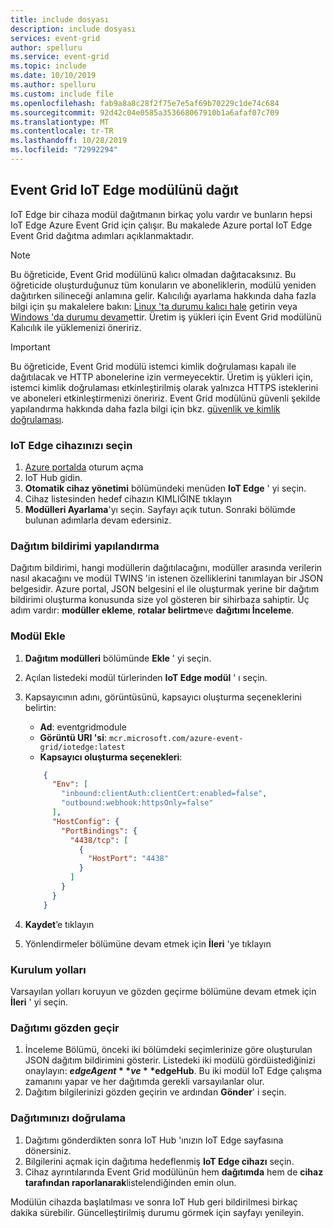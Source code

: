 ```yaml
---
title: include dosyası
description: include dosyası
services: event-grid
author: spelluru
ms.service: event-grid
ms.topic: include
ms.date: 10/10/2019
ms.author: spelluru
ms.custom: include file
ms.openlocfilehash: fab9a8a8c28f2f75e7e5af69b70229c1de74c684
ms.sourcegitcommit: 92d42c04e0585a353668067910b1a6afaf07c709
ms.translationtype: MT
ms.contentlocale: tr-TR
ms.lasthandoff: 10/28/2019
ms.locfileid: "72992294"
---
```

## <a name="deploy-event-grid-iot-edge-module"></a>Event Grid IoT Edge modülünü dağıt

IoT Edge bir cihaza modül dağıtmanın birkaç yolu vardır ve bunların hepsi IoT Edge Azure Event Grid için çalışır. Bu makalede Azure portal IoT Edge Event Grid dağıtma adımları açıklanmaktadır.

>[!NOTE]
> Bu öğreticide, Event Grid modülünü kalıcı olmadan dağıtacaksınız. Bu öğreticide oluşturduğunuz tüm konuların ve aboneliklerin, modülü yeniden dağıtırken silineceği anlamına gelir. Kalıcılığı ayarlama hakkında daha fazla bilgi için şu makalelere bakın: [Linux 'ta durumu kalıcı hale](../articles/event-grid/edge/persist-state-linux.md) getirin veya [Windows 'da durumu devam](../articles/event-grid/edge/persist-state-windows.md)ettir. Üretim iş yükleri için Event Grid modülünü Kalıcılık ile yüklemenizi öneririz.

>[!IMPORTANT]
> Bu öğreticide, Event Grid modülü istemci kimlik doğrulaması kapalı ile dağıtılacak ve HTTP abonelerine izin vermeyecektir. Üretim iş yükleri için, istemci kimlik doğrulaması etkinleştirilmiş olarak yalnızca HTTPS isteklerini ve aboneleri etkinleştirmenizi öneririz. Event Grid modülünü güvenli şekilde yapılandırma hakkında daha fazla bilgi için bkz. [güvenlik ve kimlik doğrulaması](../articles/event-grid/edge/security-authentication.md).

### <a name="select-your-iot-edge-device"></a>IoT Edge cihazınızı seçin

1. [Azure portalda](https://portal.azure.com) oturum açma
1. IoT Hub gidin.
1. **Otomatik cihaz yönetimi** bölümündeki menüden **IoT Edge** ' yi seçin. 
1. Cihaz listesinden hedef cihazın KIMLIĞINE tıklayın
1. **Modülleri Ayarlama**'yı seçin. Sayfayı açık tutun. Sonraki bölümde bulunan adımlarla devam edersiniz.

### <a name="configure-a-deployment-manifest"></a>Dağıtım bildirimi yapılandırma

Dağıtım bildirimi, hangi modüllerin dağıtılacağını, modüller arasında verilerin nasıl akacağını ve modül TWINS 'in istenen özelliklerini tanımlayan bir JSON belgesidir. Azure portal, JSON belgesini el ile oluşturmak yerine bir dağıtım bildirimi oluşturma konusunda size yol gösteren bir sihirbaza sahiptir.  Üç adım vardır: **modüller ekleme**, **rotalar belirtme**ve **dağıtımı İnceleme**.

### <a name="add-modules"></a>Modül Ekle

1. **Dağıtım modülleri** bölümünde **Ekle** ' yi seçin.
1. Açılan listedeki modül türlerinden **IoT Edge modül** ' ı seçin.
1. Kapsayıcının adını, görüntüsünü, kapsayıcı oluşturma seçeneklerini belirtin:

   * **Ad**: eventgridmodule
   * **Görüntü URI 'si**: `mcr.microsoft.com/azure-event-grid/iotedge:latest`
   * **Kapsayıcı oluşturma seçenekleri**:

    ```json
        {
          "Env": [
            "inbound:clientAuth:clientCert:enabled=false",
            "outbound:webhook:httpsOnly=false"
          ],
          "HostConfig": {
            "PortBindings": {
              "4438/tcp": [
                {
                  "HostPort": "4438"
                }
              ]
            }
          }
        }
    ```

 1. **Kaydet**’e tıklayın
 1. Yönlendirmeler bölümüne devam etmek için **İleri** 'ye tıklayın

### <a name="setup-routes"></a>Kurulum yolları

 Varsayılan yolları koruyun ve gözden geçirme bölümüne devam etmek için **İleri** ' yi seçin.

### <a name="review-deployment"></a>Dağıtımı gözden geçir

1. İnceleme Bölümü, önceki iki bölümdeki seçimlerinize göre oluşturulan JSON dağıtım bildirimini gösterir. Listedeki iki modülü gördüistediğinizi onaylayın: **$edgeAgent** ve **$edgeHub**. Bu iki modül IoT Edge çalışma zamanını yapar ve her dağıtımda gerekli varsayılanlar olur.
1. Dağıtım bilgilerinizi gözden geçirin ve ardından **Gönder**' i seçin.

### <a name="verify-your-deployment"></a>Dağıtımınızı doğrulama

1. Dağıtımı gönderdikten sonra IoT Hub 'ınızın IoT Edge sayfasına dönersiniz.
1. Bilgilerini açmak için dağıtıma hedeflenmiş **IoT Edge cihazı** seçin.
1. Cihaz ayrıntılarında Event Grid modülünün hem **dağıtımda** hem de **cihaz tarafından raporlanarak**listelendiğinden emin olun.

Modülün cihazda başlatılması ve sonra IoT Hub geri bildirilmesi birkaç dakika sürebilir. Güncelleştirilmiş durumu görmek için sayfayı yenileyin.
